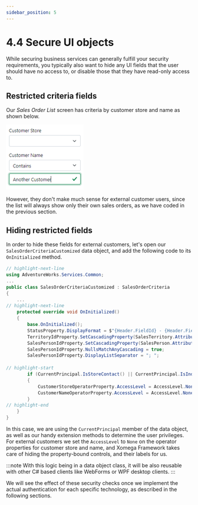 ```yaml
---
sidebar_position: 5
---
```


# 4.4 Secure UI objects

While securing business services can generally fulfill your security requirements, you typically also want to hide any UI fields that the user should have no access to, or disable those that they have read-only access to.

## Restricted criteria fields

Our *Sales Order List* screen has criteria by customer store and name as shown below.

![Customer criteria](img4/customer-criteria.png)

However, they don't make much sense for external customer users, since the list will always show only their own sales orders, as we have coded in the previous section.

## Hiding restricted fields

In order to hide these fields for external customers, let's open our `SalesOrderCriteriaCustomized` data object, and add the following code to its `OnInitialized` method.

```cs title="SalesOrderCriteriaCustomized.cs"
// highlight-next-line
using AdventureWorks.Services.Common;
...
public class SalesOrderCriteriaCustomized : SalesOrderCriteria
{
    ...
// highlight-next-line
    protected override void OnInitialized()
    {
        base.OnInitialized();
        StatusProperty.DisplayFormat = $"{Header.FieldId} - {Header.FieldText}";
        TerritoryIdProperty.SetCascadingProperty(SalesTerritory.Attributes.Group, GlobalRegionProperty);
        SalesPersonIdProperty.SetCascadingProperty(SalesPerson.Attributes.TerritoryId, TerritoryIdProperty);
        SalesPersonIdProperty.NullsMatchAnyCascading = true;
        SalesPersonIdProperty.DisplayListSeparator = "; ";

// highlight-start
        if (CurrentPrincipal.IsStoreContact() || CurrentPrincipal.IsIndividualCustomer())
        {
            CustomerStoreOperatorProperty.AccessLevel = AccessLevel.None;
            CustomerNameOperatorProperty.AccessLevel = AccessLevel.None;
        }
// highlight-end
    }
}
```

In this case, we are using the `CurrentPrincipal` member of the data object, as well as our handy extension methods to determine the user privileges. For external customers we set the `AccessLevel` to `None` on the operator properties for customer store and name, and Xomega Framework takes care of hiding the property-bound controls, and their labels for us.

:::note
With this logic being in a data object class, it will be also reusable with other C# based clients like WebForms or WPF desktop clients.
:::

We will see the effect of these security checks once we implement the actual authentication for each specific technology, as described in the following sections.
